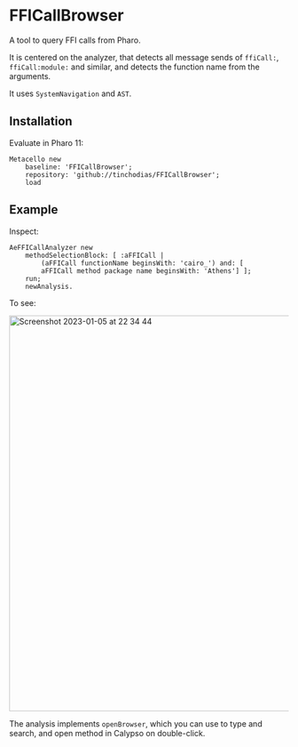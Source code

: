 # FFICallBrowser

A tool to query FFI calls from Pharo.

It is centered on the analyzer, that detects all message sends of `ffiCall:`, `ffiCall:module:` and similar, and detects the function name from the arguments.

It uses `SystemNavigation` and `AST`.


## Installation

Evaluate in Pharo 11:

```Smalltalk
Metacello new
	baseline: 'FFICallBrowser';
	repository: 'github://tinchodias/FFICallBrowser';
	load
```

## Example

Inspect:

```Smalltalk
AeFFICallAnalyzer new
	methodSelectionBlock: [ :aFFICall |
		(aFFICall functionName beginsWith: 'cairo_') and: [
		aFFICall method package name beginsWith: 'Athens'] ];
	run;
	newAnalysis.
```

To see:

<img width="712" alt="Screenshot 2023-01-05 at 22 34 44" src="https://user-images.githubusercontent.com/3044265/210911750-607bc412-0d58-4eb1-9566-e57e34b4bac9.png">

The analysis implements `openBrowser`, which you can use to type and search, and open method in Calypso on double-click.
